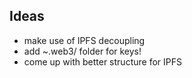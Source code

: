 
## Ideas

  - make use of IPFS decoupling
  - add ~.web3/ folder for keys!
  - come up with better structure for IPFS